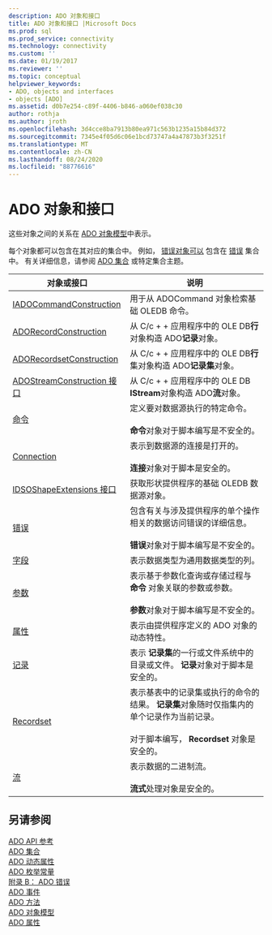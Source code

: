 ```yaml
---
description: ADO 对象和接口
title: ADO 对象和接口 |Microsoft Docs
ms.prod: sql
ms.prod_service: connectivity
ms.technology: connectivity
ms.custom: ''
ms.date: 01/19/2017
ms.reviewer: ''
ms.topic: conceptual
helpviewer_keywords:
- ADO, objects and interfaces
- objects [ADO]
ms.assetid: d0b7e254-c89f-4406-b846-a060ef038c30
author: rothja
ms.author: jroth
ms.openlocfilehash: 3d4cce8ba7913b80ea971c563b1235a15b84d372
ms.sourcegitcommit: 7345e4f05d6c06e1bcd73747a4a47873b3f3251f
ms.translationtype: MT
ms.contentlocale: zh-CN
ms.lasthandoff: 08/24/2020
ms.locfileid: "88776616"
---
```

# <a name="ado-objects-and-interfaces"></a>ADO 对象和接口
这些对象之间的关系在 [ADO 对象模型](./ado-object-model.md)中表示。  
  
 每个对象都可以包含在其对应的集合中。 例如， [错误对象可以](./error-object.md) 包含在 [错误](./errors-collection-ado.md) 集合中。 有关详细信息，请参阅 [ADO 集合](./ado-collections.md) 或特定集合主题。  
  
|对象或接口|说明|  
|-|-|  
|[IADOCommandConstruction](/previous-versions/windows/desktop/aa965677(v=vs.85))|用于从 ADOCommand 对象检索基础 OLEDB 命令。|  
|[ADORecordConstruction](./adorecordconstruction-interface.md)|从 C/c + + 应用程序中的 OLE DB**行**对象构造 ADO**记录**对象。|  
|[ADORecordsetConstruction](./adorecordsetconstruction-interface.md)|从 C/c + + 应用程序中的 OLE DB**行**集对象构造 ADO**记录集**对象。|  
|[ADOStreamConstruction 接口](./adostreamconstruction-interface.md)|从 C/c + + 应用程序中的 OLE DB **IStream**对象构造 ADO**流**对象。|  
|[命令](./command-object-ado.md)|定义要对数据源执行的特定命令。<br /><br /> **命令**对象对于脚本编写是不安全的。|  
|[Connection](./connection-object-ado.md)|表示到数据源的连接是打开的。<br /><br /> **连接**对象对于脚本是安全的。|  
|[IDSOShapeExtensions 接口](./idsoshapeextensions-interface.md)|获取形状提供程序的基础 OLEDB 数据源对象。|  
|[错误](./error-object.md)|包含有关与涉及提供程序的单个操作相关的数据访问错误的详细信息。<br /><br /> **错误**对象对于脚本编写是不安全的。|  
|[字段](./field-object.md)|表示数据类型为通用数据类型的列。|  
|[参数](./parameter-object.md)|表示基于参数化查询或存储过程与 **命令** 对象关联的参数或参数。<br /><br /> **参数**对象对于脚本编写是不安全的。|  
|[属性](./property-object-ado.md)|表示由提供程序定义的 ADO 对象的动态特性。|  
|[记录](./record-object-ado.md)|表示 **记录集**的一行或文件系统中的目录或文件。 **记录**对象对于脚本是安全的。|  
|[Recordset](./recordset-object-ado.md)|表示基表中的记录集或执行的命令的结果。 **记录集**对象随时仅指集内的单个记录作为当前记录。<br /><br /> 对于脚本编写， **Recordset** 对象是安全的。|  
|[流](./stream-object-ado.md)|表示数据的二进制流。<br /><br /> **流式**处理对象是安全的。|  
  
## <a name="see-also"></a>另请参阅  
 [ADO API 参考](./ado-api-reference.md)   
 [ADO 集合](./ado-collections.md)   
 [ADO 动态属性](./ado-dynamic-properties.md)   
 [ADO 枚举常量](./ado-enumerated-constants.md)   
 [附录 B： ADO 错误](../../guide/appendixes/appendix-b-ado-errors.md)   
 [ADO 事件](./ado-events.md)   
 [ADO 方法](./ado-methods.md)   
 [ADO 对象模型](./ado-object-model.md)   
 [ADO 属性](./ado-properties.md)